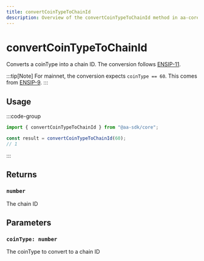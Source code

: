 ```yaml
---
title: convertCoinTypeToChainId
description: Overview of the convertCoinTypeToChainId method in aa-core utils
---
```


# convertCoinTypeToChainId

Converts a coinType into a chain ID. The conversion follows [ENSIP-11](https://docs.ens.domains/ens-improvement-proposals/ensip-11-evmchain-address-resolution).

:::tip[Note]
For mainnet, the conversion expects `coinType == 60`. This comes from [ENSIP-9](https://docs.ens.domains/ens-improvement-proposals/ensip-9-multichain-address-resolution).
:::

## Usage

:::code-group

```ts [example.ts]
import { convertCoinTypeToChainId } from "@aa-sdk/core";

const result = convertCoinTypeToChainId(60);
// 1
```

:::

## Returns

### `number`

The chain ID

## Parameters

### `coinType: number`

The coinType to convert to a chain ID
